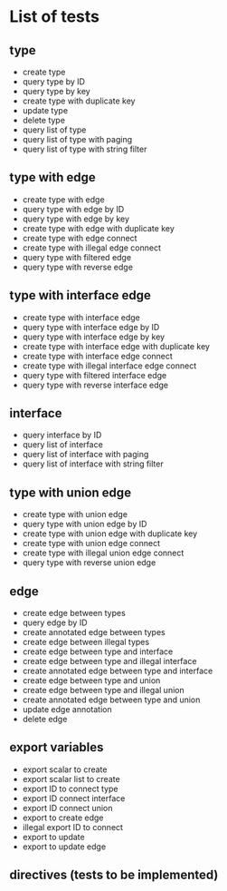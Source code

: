 # List of tests

## type
- create type
- query type by ID
- query type by key
- create type with duplicate key
- update type
- delete type
- query list of type
- query list of type with paging
- query list of type with string filter

## type with edge
- create type with edge
- query type with edge by ID
- query type with edge by key
- create type with edge with duplicate key
- create type with edge connect
- create type with illegal edge connect
- query type with filtered edge
- query type with reverse edge

## type with interface edge
- create type with interface edge
- query type with interface edge by ID
- query type with interface edge by key
- create type with interface edge with duplicate key
- create type with interface edge connect
- create type with illegal interface edge connect
- query type with filtered interface edge
- query type with reverse interface edge

## interface
- query interface by ID
- query list of interface
- query list of interface with paging
- query list of interface with string filter

## type with union edge
- create type with union edge
- query type with union edge by ID
- create type with union edge with duplicate key
- create type with union edge connect
- create type with illegal union edge connect
- query type with reverse union edge

## edge
- create edge between types
- query edge by ID
- create annotated edge between types
- create edge between illegal types
- create edge between type and interface
- create edge between type and illegal interface
- create annotated edge between type and interface
- create edge between type and union
- create edge between type and illegal union
- create annotated edge between type and union
- update edge annotation
- delete edge

## export variables
- export scalar to create
- export scalar list to create
- export ID to connect type
- export ID connect interface
- export ID connect union
- export to create edge
- illegal export ID to connect
- export to update
- export to update edge

## directives (tests to be implemented)